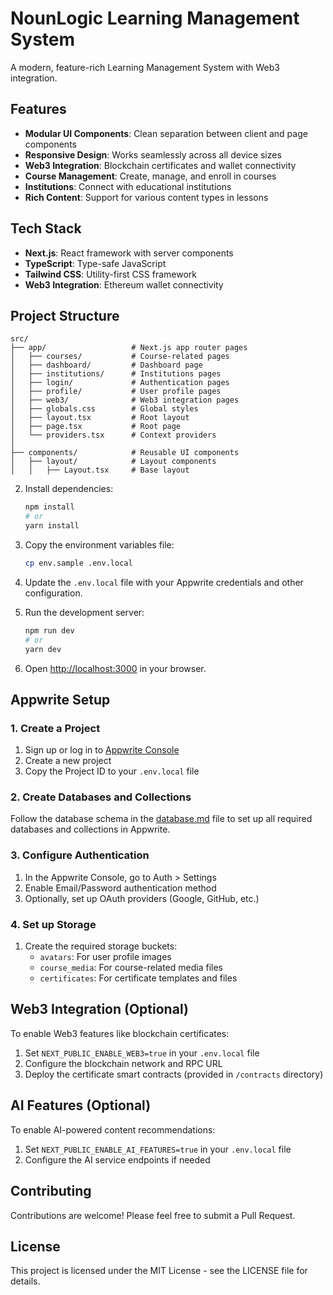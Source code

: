 # NounLogic Learning Management System

A modern, feature-rich Learning Management System with Web3 integration.

## Features

- **Modular UI Components**: Clean separation between client and page components
- **Responsive Design**: Works seamlessly across all device sizes
- **Web3 Integration**: Blockchain certificates and wallet connectivity
- **Course Management**: Create, manage, and enroll in courses
- **Institutions**: Connect with educational institutions
- **Rich Content**: Support for various content types in lessons

## Tech Stack

- **Next.js**: React framework with server components
- **TypeScript**: Type-safe JavaScript
- **Tailwind CSS**: Utility-first CSS framework
- **Web3 Integration**: Ethereum wallet connectivity

## Project Structure

```
src/
├── app/                   # Next.js app router pages
│   ├── courses/           # Course-related pages
│   ├── dashboard/         # Dashboard page
│   ├── institutions/      # Institutions pages
│   ├── login/             # Authentication pages
│   ├── profile/           # User profile pages
│   ├── web3/              # Web3 integration pages
│   ├── globals.css        # Global styles
│   ├── layout.tsx         # Root layout
│   ├── page.tsx           # Root page
│   └── providers.tsx      # Context providers
│
├── components/            # Reusable UI components
│   ├── layout/            # Layout components
│   │   ├── Layout.tsx     # Base layout
   ```

2. Install dependencies:
   ```bash
   npm install
   # or
   yarn install
   ```

3. Copy the environment variables file:
   ```bash
   cp env.sample .env.local
   ```

4. Update the `.env.local` file with your Appwrite credentials and other configuration.

5. Run the development server:
   ```bash
   npm run dev
   # or
   yarn dev
   ```

6. Open [http://localhost:3000](http://localhost:3000) in your browser.

## Appwrite Setup

### 1. Create a Project

1. Sign up or log in to [Appwrite Console](https://cloud.appwrite.io/)
2. Create a new project
3. Copy the Project ID to your `.env.local` file

### 2. Create Databases and Collections

Follow the database schema in the [database.md](/docx/database.md) file to set up all required databases and collections in Appwrite.

### 3. Configure Authentication

1. In the Appwrite Console, go to Auth > Settings
2. Enable Email/Password authentication method
3. Optionally, set up OAuth providers (Google, GitHub, etc.)

### 4. Set up Storage

1. Create the required storage buckets:
   - `avatars`: For user profile images
   - `course_media`: For course-related media files
   - `certificates`: For certificate templates and files

## Web3 Integration (Optional)

To enable Web3 features like blockchain certificates:

1. Set `NEXT_PUBLIC_ENABLE_WEB3=true` in your `.env.local` file
2. Configure the blockchain network and RPC URL
3. Deploy the certificate smart contracts (provided in `/contracts` directory)

## AI Features (Optional)

To enable AI-powered content recommendations:

1. Set `NEXT_PUBLIC_ENABLE_AI_FEATURES=true` in your `.env.local` file
2. Configure the AI service endpoints if needed

## Contributing

Contributions are welcome! Please feel free to submit a Pull Request.

## License

This project is licensed under the MIT License - see the LICENSE file for details.
